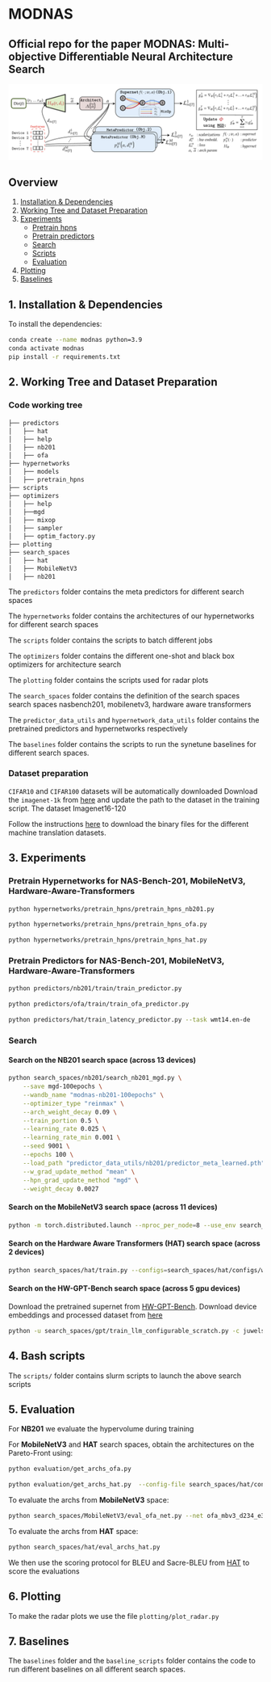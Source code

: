 # MODNAS
## Official repo for the paper MODNAS: Multi-objective Differentiable Neural Architecture Search

![title](images/MODNAS.png)
## Overview
1. [Installation & Dependencies](#Dependencies)
2. [Working Tree and Dataset Preparation](#dataset)
3. [Experiments](#experiments)
    - [Pretrain hpns](#hpns)
    - [Pretrain predictors](#predictors)
    - [Search](#search)
    - [Scripts](#scripts)
    - [Evaluation](#evaluation)
4. [Plotting](#plotting)
5. [Baselines](#baselines)


## 1. Installation & Dependencies<a name="Dependencies"></a>


To install the dependencies:
```bash
conda create --name modnas python=3.9
conda activate modnas
pip install -r requirements.txt
```

## 2. Working Tree and Dataset Preparation <a name="dataset"></a>
### Code working tree
```
├── predictors
│   ├── hat
│   ├── help
│   ├── nb201
│   ├── ofa
├── hypernetworks
│   ├── models
│   ├── pretrain_hpns
├── scripts
├── optimizers
│   ├── help
│   ├──mgd
│   ├── mixop
│   ├── sampler
│   ├── optim_factory.py
├── plotting
├── search_spaces
│   ├── hat
│   ├── MobileNetV3
│   ├── nb201
```

The ```predictors``` folder contains the meta predictors for different search spaces

The ```hypernetworks``` folder contains the architectures of our hypernetworks for different search spaces

The ```scripts``` folder contains the scripts to batch different jobs

The ```optimizers``` folder contains the different one-shot and black box optimizers for architecture search

The ```plotting``` folder contains the scripts used for radar plots

The ```search_spaces``` folder contains the definition of the search spaces search spaces nasbench201, mobilenetv3, hardware aware transformers

The ```predictor_data_utils``` and  ```hypernetwork_data_utils``` folder contains the pretrained predictors and hypernetworks respectively

The ```baselines``` folder contains the scripts to run the synetune baselines for different search spaces.

### Dataset preparation

```CIFAR10``` and ```CIFAR100``` datasets will be automatically downloaded
Download the ```imagenet-1k``` from [here](https://www.image-net.org/download.php) and update the path to the dataset in the training script. The dataset Imagenet16-120 

Follow the instructions [here](https://github.com/mit-han-lab/hardware-aware-transformers) to download the binary files for the different machine translation datasets.

## 3. Experiments <a name="experiments"></a>
### Pretrain Hypernetworks for NAS-Bench-201, MobileNetV3, Hardware-Aware-Transformers <a name="hpns"></a>
```bash
python hypernetworks/pretrain_hpns/pretrain_hpns_nb201.py
```
```bash
python hypernetworks/pretrain_hpns/pretrain_hpns_ofa.py
```
```bash
python hypernetworks/pretrain_hpns/pretrain_hpns_hat.py
```
### Pretrain Predictors for NAS-Bench-201, MobileNetV3, Hardware-Aware-Transformers <a name="#predictors"></a>
```bash
python predictors/nb201/train/train_predictor.py
```

```bash
python predictors/ofa/train/train_ofa_predictor.py
```

```bash
python predictors/hat/train_latency_predictor.py --task wmt14.en-de
```

### Search  <a name="search"></a>
#### Search on the NB201 search space (across 13 devices)

```bash
python search_spaces/nb201/search_nb201_mgd.py \
    --save mgd-100epochs \
    --wandb_name "modnas-nb201-100epochs" \
    --optimizer_type "reinmax" \
    --arch_weight_decay 0.09 \
    --train_portion 0.5 \
    --learning_rate 0.025 \
    --learning_rate_min 0.001 \
    --seed 9001 \
    --epochs 100 \
    --load_path "predictor_data_utils/nb201/predictor_meta_learned.pth" \
    --w_grad_update_method "mean" \
    --hpn_grad_update_method "mgd" \
    --weight_decay 0.0027
```
#### Search on the MobileNetV3 search space (across 11 devices)
```bash
python -m torch.distributed.launch --nproc_per_node=8 --use_env search_spaces/MobileNetV3/search/mobilenet_search_base.py --one_shot_opt reinmax --opt_strategy "simultaneous" --hpn_type meta --use_pretrained_hpn 
```

#### Search on the Hardware Aware Transformers (HAT) search space (across 2 devices)
```bash
python search_spaces/hat/train.py --configs=search_spaces/hat/configs/wmt14.en-de/supertransformer/space0.yml
```
#### Search on the HW-GPT-Bench search space (across 5 gpu devices)
Download the pretrained supernet from [HW-GPT-Bench](https://github.com/automl/HW-GPT-Bench). Download device embeddings and processed dataset from [here](https://drive.google.com/drive/folders/15LaGiB038jFs648haYTrlRSG0owAlO7D?usp=sharing)
```bash
python -u search_spaces/gpt/train_llm_configurable_scratch.py -c juwels_owt_sw_s.yaml 
```
## 4. Bash scripts  <a name="scripts"></a>
The ```scripts/``` folder contains slurm scripts to launch the above search scripts

## 5. Evaluation <a name="evaluation"></a>
For **NB201** we evaluate the hypervolume during training

For **MobileNetV3** and **HAT** search spaces, obtain the architectures on the Pareto-Front using:
```bash
python evaluation/get_archs_ofa.py
 ```
```bash
python evaluation/get_archs_hat.py  --config-file search_spaces/hat/configs/wmt14.en-de/supertransformer/space0.yml --arch transformersuper_wmt_en_de2
 ```

To evaluate the archs from **MobileNetV3** space:

```bash
python search_spaces/MobileNetV3/eval_ofa_net.py --net ofa_mbv3_d234_e346_k357_w1.2
 ```

To evaluate the archs from **HAT** space:
```bash
python search_spaces/hat/eval_archs_hat.py 
```
We then use the scoring protocol for BLEU and Sacre-BLEU from [HAT](https://github.com/mit-han-lab/hardware-aware-transformers) to score the evaluations 

## 6. Plotting <a name="plotting"></a>

To make the radar plots we use the file ```plotting/plot_radar.py```

## 7. Baselines <a name="baselines"></a>

The ```baselines``` folder and the ```baseline_scripts``` folder contains the code to run different baselines on all different search spaces. 
